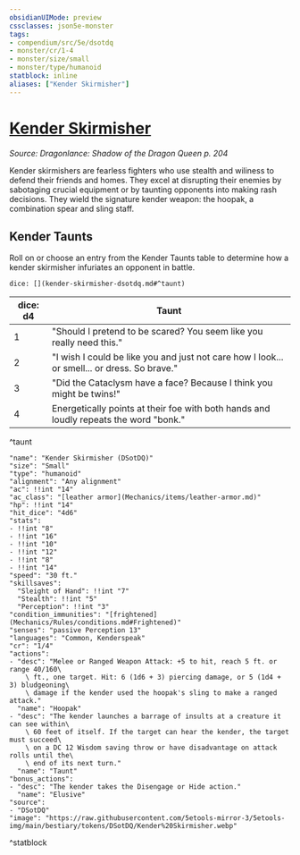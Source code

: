 ```yaml
---
obsidianUIMode: preview
cssclasses: json5e-monster
tags:
- compendium/src/5e/dsotdq
- monster/cr/1-4
- monster/size/small
- monster/type/humanoid
statblock: inline
aliases: ["Kender Skirmisher"]
---
```

# [Kender Skirmisher](Mechanics\bestiary\humanoid/kender-skirmisher-dsotdq.md)
*Source: Dragonlance: Shadow of the Dragon Queen p. 204*  

Kender skirmishers are fearless fighters who use stealth and wiliness to defend their friends and homes. They excel at disrupting their enemies by sabotaging crucial equipment or by taunting opponents into making rash decisions. They wield the signature kender weapon: the hoopak, a combination spear and sling staff.

## Kender Taunts

Roll on or choose an entry from the Kender Taunts table to determine how a kender skirmisher infuriates an opponent in battle.

`dice: [](kender-skirmisher-dsotdq.md#^taunt)`

| dice: d4 | Taunt |
|----------|-------|
| 1 | "Should I pretend to be scared? You seem like you really need this." |
| 2 | "I wish I could be like you and just not care how I look... or smell... or dress. So brave." |
| 3 | "Did the Cataclysm have a face? Because I think you might be twins!" |
| 4 | Energetically points at their foe with both hands and loudly repeats the word "bonk." |
^taunt

```statblock
"name": "Kender Skirmisher (DSotDQ)"
"size": "Small"
"type": "humanoid"
"alignment": "Any alignment"
"ac": !!int "14"
"ac_class": "[leather armor](Mechanics/items/leather-armor.md)"
"hp": !!int "14"
"hit_dice": "4d6"
"stats":
- !!int "8"
- !!int "16"
- !!int "10"
- !!int "12"
- !!int "8"
- !!int "14"
"speed": "30 ft."
"skillsaves":
  "Sleight of Hand": !!int "7"
  "Stealth": !!int "5"
  "Perception": !!int "3"
"condition_immunities": "[frightened](Mechanics/Rules/conditions.md#Frightened)"
"senses": "passive Perception 13"
"languages": "Common, Kenderspeak"
"cr": "1/4"
"actions":
- "desc": "Melee or Ranged Weapon Attack: +5 to hit, reach 5 ft. or range 40/160\
    \ ft., one target. Hit: 6 (1d6 + 3) piercing damage, or 5 (1d4 + 3) bludgeoning\
    \ damage if the kender used the hoopak's sling to make a ranged attack."
  "name": "Hoopak"
- "desc": "The kender launches a barrage of insults at a creature it can see within\
    \ 60 feet of itself. If the target can hear the kender, the target must succeed\
    \ on a DC 12 Wisdom saving throw or have disadvantage on attack rolls until the\
    \ end of its next turn."
  "name": "Taunt"
"bonus_actions":
- "desc": "The kender takes the Disengage or Hide action."
  "name": "Elusive"
"source":
- "DSotDQ"
"image": "https://raw.githubusercontent.com/5etools-mirror-3/5etools-img/main/bestiary/tokens/DSotDQ/Kender%20Skirmisher.webp"
```
^statblock